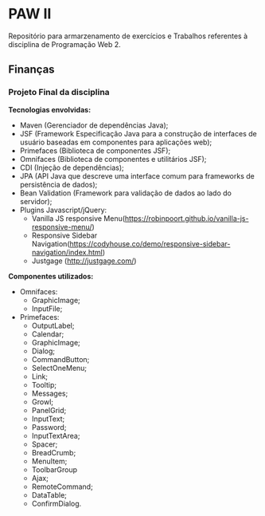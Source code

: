 # PAW II

Repositório para armarzenamento de exercícios e Trabalhos referentes à disciplina de Programação Web 2.

## Finanças

### Projeto Final da disciplina

**Tecnologias envolvidas:**

* Maven (Gerenciador de dependências Java);
* JSF (Framework Especificação Java para a construção de interfaces de usuário baseadas em componentes para aplicações web);
* Primefaces (Biblioteca de componentes JSF);
* Omnifaces (Biblioteca de componentes e utilitários JSF);
* CDI (Injeção de dependências);
* JPA (API Java que descreve uma interface comum para frameworks de persistência de dados);
* Bean Validation (Framework para validação de dados ao lado do servidor);
* Plugins Javascript/jQuery:
  * Vanilla JS responsive Menu(https://robinpoort.github.io/vanilla-js-responsive-menu/)
  * Responsive Sidebar Navigation(https://codyhouse.co/demo/responsive-sidebar-navigation/index.html)
  * Justgage (http://justgage.com/)
  
**Componentes utilizados:**
  
 * Omnifaces:
   * GraphicImage;
   * InputFile;
 * Primefaces:
   * OutputLabel;
   * Calendar;
   * GraphicImage;
   * Dialog;
   * CommandButton;
   * SelectOneMenu;
   * Link;
   * Tooltip;
   * Messages;
   * Growl;
   * PanelGrid;
   * InputText;
   * Password;
   * InputTextArea;
   * Spacer;
   * BreadCrumb;
   * MenuItem;
   * ToolbarGroup
   * Ajax;
   * RemoteCommand;
   * DataTable;
   * ConfirmDialog.
   
